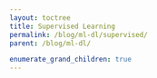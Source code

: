 ```yaml
---
layout: toctree
title: Supervised Learning
permalink: /blog/ml-dl/supervised/
parent: /blog/ml-dl/

enumerate_grand_children: true
---
```

